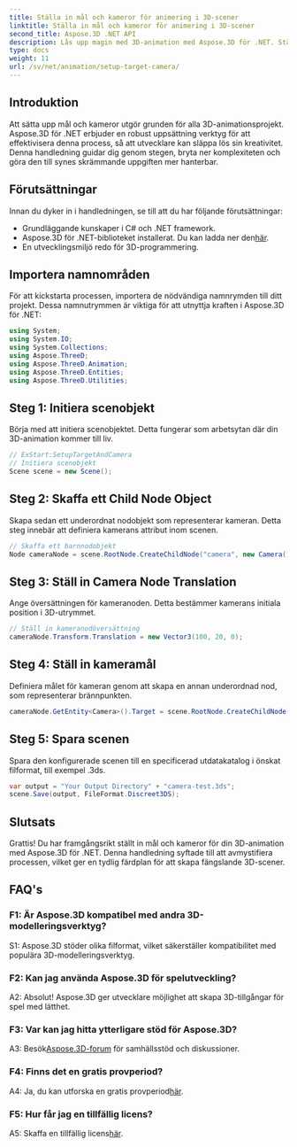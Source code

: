 ```yaml
---
title: Ställa in mål och kameror för animering i 3D-scener
linktitle: Ställa in mål och kameror för animering i 3D-scener
second_title: Aspose.3D .NET API
description: Lås upp magin med 3D-animation med Aspose.3D för .NET. Ställ enkelt in mål och kameror med denna omfattande handledning.
type: docs
weight: 11
url: /sv/net/animation/setup-target-camera/
---
```

## Introduktion

Att sätta upp mål och kameror utgör grunden för alla 3D-animationsprojekt. Aspose.3D för .NET erbjuder en robust uppsättning verktyg för att effektivisera denna process, så att utvecklare kan släppa lös sin kreativitet. Denna handledning guidar dig genom stegen, bryta ner komplexiteten och göra den till synes skrämmande uppgiften mer hanterbar.

## Förutsättningar

Innan du dyker in i handledningen, se till att du har följande förutsättningar:

- Grundläggande kunskaper i C# och .NET framework.
-  Aspose.3D för .NET-biblioteket installerat. Du kan ladda ner den[här](https://releases.aspose.com/3d/net/).
- En utvecklingsmiljö redo för 3D-programmering.

## Importera namnområden

För att kickstarta processen, importera de nödvändiga namnrymden till ditt projekt. Dessa namnutrymmen är viktiga för att utnyttja kraften i Aspose.3D för .NET:

```csharp
using System;
using System.IO;
using System.Collections;
using Aspose.ThreeD;
using Aspose.ThreeD.Animation;
using Aspose.ThreeD.Entities;
using Aspose.ThreeD.Utilities;
```

## Steg 1: Initiera scenobjekt

Börja med att initiera scenobjektet. Detta fungerar som arbetsytan där din 3D-animation kommer till liv.

```csharp
// ExStart:SetupTargetAndCamera
// Initiera scenobjekt
Scene scene = new Scene();
```

## Steg 2: Skaffa ett Child Node Object

Skapa sedan ett underordnat nodobjekt som representerar kameran. Detta steg innebär att definiera kamerans attribut inom scenen.

```csharp
// Skaffa ett barnnodobjekt
Node cameraNode = scene.RootNode.CreateChildNode("camera", new Camera());
```

## Steg 3: Ställ in Camera Node Translation

Ange översättningen för kameranoden. Detta bestämmer kamerans initiala position i 3D-utrymmet.

```csharp
// Ställ in kameranodöversättning
cameraNode.Transform.Translation = new Vector3(100, 20, 0);
```

## Steg 4: Ställ in kameramål

Definiera målet för kameran genom att skapa en annan underordnad nod, som representerar brännpunkten.

```csharp
cameraNode.GetEntity<Camera>().Target = scene.RootNode.CreateChildNode("target");
```

## Steg 5: Spara scenen

Spara den konfigurerade scenen till en specificerad utdatakatalog i önskat filformat, till exempel .3ds.

```csharp
var output = "Your Output Directory" + "camera-test.3ds";
scene.Save(output, FileFormat.Discreet3DS);
```

## Slutsats

Grattis! Du har framgångsrikt ställt in mål och kameror för din 3D-animation med Aspose.3D för .NET. Denna handledning syftade till att avmystifiera processen, vilket ger en tydlig färdplan för att skapa fängslande 3D-scener.

## FAQ's

### F1: Är Aspose.3D kompatibel med andra 3D-modelleringsverktyg?

S1: Aspose.3D stöder olika filformat, vilket säkerställer kompatibilitet med populära 3D-modelleringsverktyg.

### F2: Kan jag använda Aspose.3D för spelutveckling?

A2: Absolut! Aspose.3D ger utvecklare möjlighet att skapa 3D-tillgångar för spel med lätthet.

### F3: Var kan jag hitta ytterligare stöd för Aspose.3D?

 A3: Besök[Aspose.3D-forum](https://forum.aspose.com/c/3d/18) för samhällsstöd och diskussioner.

### F4: Finns det en gratis provperiod?

 A4: Ja, du kan utforska en gratis provperiod[här](https://releases.aspose.com/).

### F5: Hur får jag en tillfällig licens?

 A5: Skaffa en tillfällig licens[här](https://purchase.aspose.com/temporary-license/).